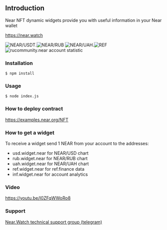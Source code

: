 ## Introduction
Near NFT dynamic widgets provide you with useful information in your Near wallet

https://near.watch

<img src="https://near.watch/accountstatistic/nearusd" alt="NEAR/USDT"/>.<img src="https://near.watch/accountstatistic/nearrub" alt="NEAR/RUB"/>
<img src="https://near.watch/accountstatistic/nearuah" alt="NEAR/UAH"/>.<img src="https://near.watch/accountstatistic/ref" alt="REF"/>
<img src="https://near.watch/accountstatistic/rucommunity.near" alt="rucommunity.near account statistic"/>

### Installation
```
$ npm install
```

### Usage
```
$ node index.js
```
### How to deploy contract
https://examples.near.org/NFT

### How to get a widget
To receive a widget send 1 NEAR from your account to the addresses:
<ul>
<li>usd.widget.near for NEAR/USD chart</li>
<li>rub.widget.near for NEAR/RUB chart</li>
<li>uah.widget.near for NEAR/UAH chart</li>
<li>ref.widget.near for ref.finance data</li>
<li>inf.widget.near for account analytics</li>
</ul>

### Video
https://youtu.be/I0ZFqWWoRo8

### Support
<a href="https://t.me/nearwatch">Near.Watch technical support group (telegram)</a>

